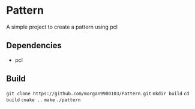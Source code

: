 # Pattern

A simple project to create a pattern using pcl

## Dependencies
- pcl

## Build
```git clone https://github.com/morgan9900103/Pattern.git```
```mkdir build```
```cd build```
```cmake ..```
```make```
```./pattern```